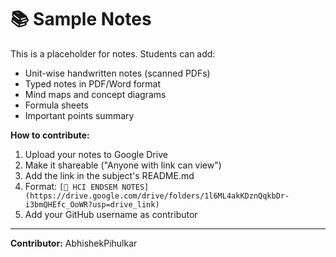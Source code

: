# 📚 Sample Notes

This is a placeholder for notes. Students can add:
- Unit-wise handwritten notes (scanned PDFs)
- Typed notes in PDF/Word format
- Mind maps and concept diagrams
- Formula sheets
- Important points summary

**How to contribute:**
1. Upload your notes to Google Drive
2. Make it shareable ("Anyone with link can view")
3. Add the link in the subject's README.md
4. Format: `[📘 HCI ENDSEM NOTES](https://drive.google.com/drive/folders/1l6ML4akKDznQqkbDr-i3bmQHEfc_OoWR?usp=drive_link)`
5. Add your GitHub username as contributor

---
**Contributor:** AbhishekPihulkar